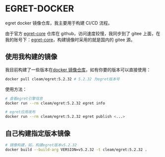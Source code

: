 # EGRET-DOCKER

egret docker 镜像仓库，我主要用于构建 CI/CD 流程。

由于官方 [egret-core](https://github.com/egret-labs/egret-core) 仓库在 github，访问速度较慢，我同步到了 gitee 上面，在我的账号下：[egret-core](https://gitee.com/lizhigao/egret-core)，构建镜像时采用的就是国内的 gitee 源。

## 使用我构建的镜像

我目前构建了一些版本在[docker 镜像仓库](https://hub.docker.com/r/cleam/egret)，如有你要的版本可以直接使用：

```sh
docker pull cleam/egret:5.2.32 # 5.2.32 为egret版本号
```

使用方法：

```sh
# 查看egret引擎信息
docker run --rm cleam/egret:5.2.32 egret info

# egret应用发布
docker run --rm cleam/egret:5.2.32 egret publish <...>
```

## 自己构建指定版本镜像

```sh
# 镜像构建，如，构建egret版本v5.2.32
docker build --build-arg VERSION=v5.2.32 -t cleam/egret:5.2.32 .
```
